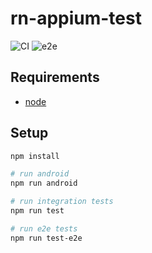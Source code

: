 # rn-appium-test

![CI](https://github.com/patlux/rn-appium-test/workflows/CI/badge.svg) ![e2e](https://github.com/patlux/rn-appium-test/workflows/e2e/badge.svg)

## Requirements

- [node](https://nodejs.org/en/)

## Setup

```bash
npm install

# run android
npm run android

# run integration tests
npm run test

# run e2e tests
npm run test-e2e
```
